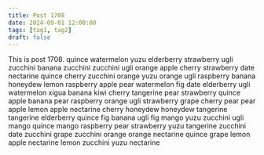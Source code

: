 ```yaml
---
title: Post 1708
date: 2024-09-01 12:00:00
tags: [tag1, tag2]
draft: false
---
```

This is post 1708.
quince
watermelon
yuzu
elderberry
strawberry
ugli
zucchini
banana
zucchini
zucchini
ugli
orange
apple
cherry
strawberry
date
nectarine
quince
cherry
zucchini
orange
yuzu
orange
ugli
raspberry
banana
honeydew
lemon
raspberry
apple
pear
watermelon
fig
date
elderberry
ugli
watermelon
xigua
banana
kiwi
cherry
tangerine
pear
strawberry
quince
apple
banana
pear
raspberry
orange
ugli
strawberry
grape
cherry
pear
pear
apple
lemon
apple
nectarine
cherry
honeydew
honeydew
tangerine
tangerine
elderberry
quince
fig
banana
ugli
fig
mango
yuzu
zucchini
ugli
mango
quince
mango
raspberry
pear
strawberry
yuzu
tangerine
zucchini
date
zucchini
grape
zucchini
orange
orange
nectarine
quince
grape
lemon
apple
nectarine
lemon
zucchini
yuzu
nectarine
